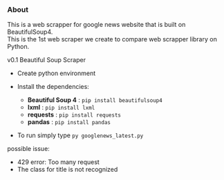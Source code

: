 ### About
This is a web scrapper for google news website that is built on BeautifulSoup4.  
This is the 1st web scraper we create to compare web scrapper library on Python.

v0.1 Beautiful Soup Scraper
- Create python environment
- Install the dependencies:
    - **Beautiful Soup 4** : `pip install beautifulsoup4`
    - **lxml** : `pip install lxml`
    - **requests** : `pip install requests`
    - **pandas** : `pip install pandas`

- To run simply type `py googlenews_latest.py`


possible issue:
- 429 error: Too many request
- The class for title is not recognized